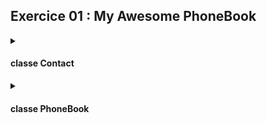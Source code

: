 ## Exercice 01 : My Awesome PhoneBook

<details><summary>

#### classe Contact

</summary>

- Doit contenir des variables **privées** de type `std::string` pour chaque information d'un contact :

    ```c++
        private:
        int 	    _index;
        std::string	    _firstName;
        std::string     _lastName;
        std::string     _nickName;
        std::string     _phoneNumber;
        std::string	    _darkestSecret;
    ```

- La classe `PhoneBook` va devoir accéder à ces variables pour les lire ou modifier. Cependant, elles sont privées.

    Il faut donc créer des fonctions publiques dans la classe `Contact` qui vont être appelées par `PhoneBook` pour pouvoir y accéder.

    J'ai donc utilisé des fonctions "getters" et "setters" - une fonction getter et une fonction setter par variable.

    ```c++
  void                  setIndex(int i);
  std::string&          setFirstName( void );
  std::string&          setLastName( void );
  std::string&          setNickName( void );
  std::string&          setPhoneNumber( void );
  std::string&          setDarkestSecret( void );
  
  int                   getIndex( void ) const;
  std::string           getFirstName( void ) const;
  std::string           getLastName( void ) const;
  std::string           getNickName( void ) const;
  std::string           getPhoneNumber( void ) const;
  std::string           getDarkestSecret( void ) const;
    ```

    Lors de l'enregistrement des informations d'un contact, on ne peut pas laisser les champs vides. Dans mon cas, la classe `Contact` va vérifier seule si une des variables est vide et va le signaler à `PhoneBook` avec `true` ou `false`. Si le signal est `false`, `PhoneBook` réinvitera l'utilisateur à remplir le champ. J'ai donc une fonction `isValid` par variable qui vérifie si l'information saisie est valide.

    ```c++
	    bool			isValidFirstName( void ) const;
	    bool			isValidLastName( void ) const;
	    bool			isValidNickName( void ) const;
	    bool			isValidPhoneNumber( void ) const;
	    bool			isValidDarkestSecret( void ) const;
    ```

    La fonction `isValidPhoneNumber()` vérifie non seulement si le champ est vide, mais aussi vérifie que le champ ne contient que des chiffres. A noter que ce champ peut commencer par `+` comme il est usage pour les numéros de téléphone.


- Lorsqu'on est dans le menu de recherche de contact, on doit afficher un "preview" de tous les contacts enregistrés et raccourcir les informations à au maximum 10 caractères. J'ai donc implémentés des fonctions qui vont retourner cette nouvelle chaîne tronquée:

    ```c++
	    std::string		truncFirstName( void ) const;
	    std::string		truncLastName( void ) const;
	    std::string		truncNickName( void ) const;
    ```

</details>

<details><summary>

#### classe PhoneBook 

</summary>

- Tous les membres (attributs ou méthodes) sont en privés puisque l'utilisateur ne doit pas pouvoir y accéder.

- Contient un tableau de contacts. Chaque contact va donc appeler son propre constructeur et destructeur de la classe `Contact`.

    ```c++
    Contact		_contact[8];
    ```
- une fonction qui affichera en continu le menu du programme (les commandes ADD, SEARCH et EXIT):

    ```c++
  	void 		_userInput( void ) ;
    ```

- une fonction qui exécutera la commande ADD

    ```c++
    void		_addContact( void ) ;
    ```

    Cette fonction utilisera des fonctions helpers. Chaque helper invitera l'utilisateur de remplir le champ et vérifiera que le champ n'est pa vide:
    ```c++
	    void		_addFirstName ( void );
	    void		_addLastName ( void );
	    void		_addNickName ( void );
	    void		_addPhoneNumber ( void );
	    void		_addDarkestSecret ( void );
    ```

- une fonction qui exécutera la commande SEARCH

    ```c++
	    void		_searchContact( void ) const ;
    ```
    
    Lorsque l'utilisateur est invité de choisir un index pour afficher un contact, je vais vérifier que l'utilisateur a bel et bien saisi un chiffre avec la fonction `_isNumber()`:

    ```c++
       int 		_isNumber( std::string str, int tableSize ) const;
    ```

</details>